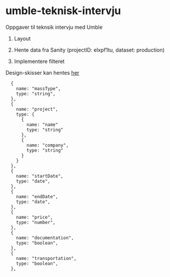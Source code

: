 # umble-teknisk-intervju
Oppgaver til teknsik intervju med Umble

1. Layout
2. Hente data fra Sanity (projectID: elxpf1tu, dataset: production)

3. Implementere filteret

Design-skisser kan hentes [her](https://www.figma.com/file/dBl1AyxziLdH3rOjtkj883/Umble-teknisk-intervju?node-id=0%3A1)

```
  {
    name: "massType",
    type: "string",
  },
  {
    name: "project",
    type: {
      {
        name: "name"
        type: "string"
      },
      {
        name: "company",
        type: "string"
      }
    }
  },
  {
    name: "startDate",
    type: "date",
  },
  {
    name: "endDate",
    type: "date",
  },
  {
    name: "price",
    type: "number",
  },
  {
    name: "documentation",
    type: "boolean",
  },
  {
    name: "transportation",
    type: "boolean",
  },
```
